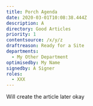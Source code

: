 ```yaml
---
title: Porch Agenda
date: 2020-03-01T10:08:38.444Z
description: A
directory: Good Articles
priority: 1
contentsource: /x/y/z
draftreason: Ready for a Site
departments: 
  - My Other Department
optimisedby: My Name
signedby: A Signer
roles:
  - XXX
---
```

Will create the article later okay
